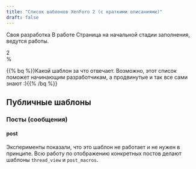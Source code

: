 ```yaml
---
title: "Список шаблонов XenForo 2 (с краткими описаниями)"
draft: false
---
```


<div class="alert alert-warning" role="alert">
  <p>
    <span class="badge badge-info">Своя разработка</span>
    <span class="badge badge-warning">В работе</span> 
    Страница на начальной стадии заполнения, ведутся работы.
  </p>
  <div class="progress">
    <div class="progress-bar bg-warning" role="progressbar" style="width: 2%;" aria-valuenow="2" aria-valuemin="0" aria-valuemax="100">2%</div>
  </div>
</div>

{{% bq %}}Какой шаблон за что отвечает. Возможно, этот список поможет начинающим разработчикам, а продвинутые и так все сами знают :){{% /bq %}}

## Публичные шаблоны

### Посты (сообщения)

#### post

Эксперименты показали, что это шаблон не работает и не нужен в принципе. Всю работу по отображению конкретных постов делают шаблоны `thread_view` и `post_macros`.



#### 